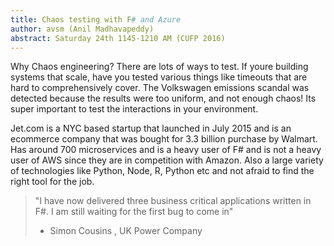 ```yaml
---
title: Chaos testing with F# and Azure
author: avsm (Anil Madhavapeddy)
abstract: Saturday 24th 1145-1210 AM (CUFP 2016)
---
```


Why Chaos engineering? There are lots of ways to test. If youre building
systems that scale, have you tested various things like timeouts that are hard
to comprehensively cover. The Volkswagen emissions scandal was detected because
the results were too uniform, and not enough chaos!  Its super important to
test the interactions in your environment.

Jet.com is a NYC based startup that launched in July 2015 and is an ecommerce
company that was bought for 3.3 billion purchase by Walmart.  Has around 700
microservices and is a heavy user of F# and is not a heavy user of AWS since
they are in competition with Amazon. Also a large variety of technologies like
Python, Node, R, Python etc and not afraid to find the right tool for the job.

> "I have now delivered three business critical applications written in F#.
> I am still waiting for the first bug to come in"
>  - Simon Cousins , UK Power Company

